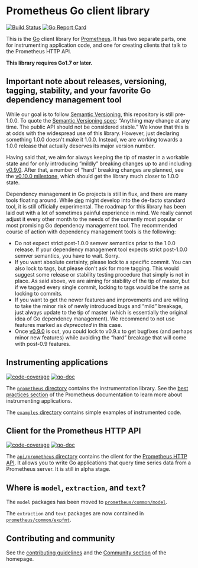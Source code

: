 # Prometheus Go client library

[![Build Status](https://travis-ci.org/prometheus/client_golang.svg?branch=master)](https://travis-ci.org/prometheus/client_golang)
[![Go Report Card](https://goreportcard.com/badge/github.com/prometheus/client_golang)](https://goreportcard.com/report/github.com/prometheus/client_golang)

This is the [Go](http://golang.org) client library for
[Prometheus](http://prometheus.io). It has two separate parts, one for
instrumenting application code, and one for creating clients that talk to the
Prometheus HTTP API.

__This library requires Go1.7 or later.__

## Important note about releases, versioning, tagging, stability, and your favorite Go dependency management tool

While our goal is to follow [Semantic Versioning](https://semver.org/), this
repository is still pre-1.0.0. To quote the
[Semantic Versioning spec](https://semver.org/#spec-item-4): “Anything may
change at any time. The public API should not be considered stable.” We know
that this is at odds with the widespread use of this library. However, just
declaring something 1.0.0 doesn't make it 1.0.0. Instead, we are working
towards a 1.0.0 release that actually deserves its major version number.

Having said that, we aim for always keeping the tip of master in a workable
state and for only introducing ”mildly” breaking changes up to and including
[v0.9.0](https://github.com/prometheus/client_golang/milestone/1). After that,
a number of ”hard” breaking changes are planned, see the
[v0.10.0 milestone](https://github.com/prometheus/client_golang/milestone/2),
which should get the library much closer to 1.0.0 state.

Dependency management in Go projects is still in flux, and there are many tools
floating around. While [dep](https://golang.github.io/dep/) might develop into
the de-facto standard tool, it is still officially experimental. The roadmap
for this library has been laid out with a lot of sometimes painful experience
in mind. We really cannot adjust it every other month to the needs of the
currently most popular or most promising Go dependency management tool. The
recommended course of action with dependency management tools is the following:

- Do not expect strict post-1.0.0 semver semantics prior to the 1.0.0
  release. If your dependency management tool expects strict post-1.0.0 semver
  semantics, you have to wait. Sorry.
- If you want absolute certainty, please lock to a specific commit. You can
  also lock to tags, but please don't ask for more tagging. This would suggest
  some release or stability testing procedure that simply is not in place. As
  said above, we are aiming for stability of the tip of master, but if we
  tagged every single commit, locking to tags would be the same as locking to
  commits.
- If you want to get the newer features and improvements and are willing to
  take the minor risk of newly introduced bugs and “mild” breakage, just always
  update to the tip of master (which is essentially the original idea of Go
  dependency management). We recommend to not use features marked as
  _deprecated_ in this case.
- Once [v0.9.0](https://github.com/prometheus/client_golang/milestone/1) is
  out, you could lock to v0.9.x to get bugfixes (and perhaps minor new
  features) while avoiding the “hard” breakage that will come with post-0.9
  features.

## Instrumenting applications

[![code-coverage](http://gocover.io/_badge/github.com/prometheus/client_golang/prometheus)](http://gocover.io/github.com/prometheus/client_golang/prometheus) [![go-doc](https://godoc.org/github.com/prometheus/client_golang/prometheus?status.svg)](https://godoc.org/github.com/prometheus/client_golang/prometheus)

The
[`prometheus` directory](https://github.com/prometheus/client_golang/tree/master/prometheus)
contains the instrumentation library. See the
[best practices section](http://prometheus.io/docs/practices/naming/) of the
Prometheus documentation to learn more about instrumenting applications.

The
[`examples` directory](https://github.com/prometheus/client_golang/tree/master/examples)
contains simple examples of instrumented code.

## Client for the Prometheus HTTP API

[![code-coverage](http://gocover.io/_badge/github.com/prometheus/client_golang/api/prometheus)](http://gocover.io/github.com/prometheus/client_golang/api/prometheus) [![go-doc](https://godoc.org/github.com/prometheus/client_golang/api/prometheus?status.svg)](https://godoc.org/github.com/prometheus/client_golang/api/prometheus)

The
[`api/prometheus` directory](https://github.com/prometheus/client_golang/tree/master/api/prometheus)
contains the client for the
[Prometheus HTTP API](http://prometheus.io/docs/querying/api/). It allows you
to write Go applications that query time series data from a Prometheus
server. It is still in alpha stage.

## Where is `model`, `extraction`, and `text`?

The `model` packages has been moved to
[`prometheus/common/model`](https://github.com/prometheus/common/tree/master/model).

The `extraction` and `text` packages are now contained in
[`prometheus/common/expfmt`](https://github.com/prometheus/common/tree/master/expfmt).

## Contributing and community

See the [contributing guidelines](CONTRIBUTING.md) and the
[Community section](http://prometheus.io/community/) of the homepage.
